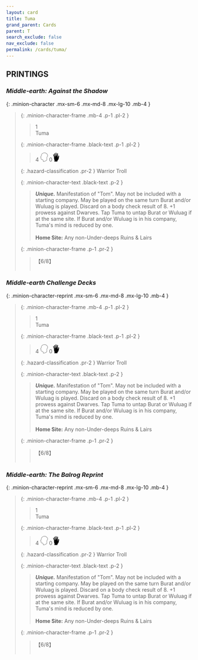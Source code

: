```yaml
---
layout: card
title: Tuma
grand_parent: Cards
parent: T
search_exclude: false
nav_exclude: false
permalink: /cards/tuma/
---
```


## PRINTINGS


### _Middle-earth: Against the Shadow_

{: .minion-character .mx-sm-6 .mx-md-8 .mx-lg-10 .mb-4 }
> {: .minion-character-frame .mb-4 .p-1 .pl-2 }
> > <div class="hazard-mp">1</div>
> > <div class="card-name">Tuma</div>
>
> {: .minion-character-frame .black-text .p-1 .pl-2 }
> > 4 ![](/assets/images/mind.svg) 0![](/assets/images/di.svg)
>
> {: .hazard-classification .pr-2 }
> Warrior Troll
>
> {: .minion-character-text .black-text .p-2 }
> > _**Unique.**_ Manifestation of "Tom". May not be included with a starting company. May be played on the same turn Burat and/or Wuluag is played. Discard on a body check result of 8. +1 prowess against Dwarves. Tap Tuma to untap Burat or Wuluag if at the same site. If Burat and/or Wuluag is in his company, Tuma's mind is reduced by one.   <br><br>**Home Site:** Any non-Under-deeps Ruins & Lairs 
>
> {: .minion-character-frame .p-1 .pr-2 }
> > <div class="card-shield">【6/8】</div>
> > <div class="card-corruption-white">&nbsp;</div>

### _Middle-earth Challenge Decks_

{: .minion-character-reprint .mx-sm-6 .mx-md-8 .mx-lg-10 .mb-4 }
> {: .minion-character-frame .mb-4 .p-1 .pl-2 }
> > <div class="hazard-mp">1</div>
> > <div class="card-name">Tuma</div>
>
> {: .minion-character-frame .black-text .p-1 .pl-2 }
> > 4 ![](/assets/images/mind.svg) 0![](/assets/images/di.svg)
>
> {: .hazard-classification .pr-2 }
> Warrior Troll
>
> {: .minion-character-text .black-text .p-2 }
> > _**Unique.**_ Manifestation of "Tom". May not be included with a starting company. May be played on the same turn Burat and/or Wuluag is played. Discard on a body check result of 8. +1 prowess against Dwarves. Tap Tuma to untap Burat or Wuluag if at the same site. If Burat and/or Wuluag is in his company, Tuma's mind is reduced by one.   <br><br>**Home Site:** Any non-Under-deeps Ruins & Lairs 
>
> {: .minion-character-frame .p-1 .pr-2 }
> > <div class="card-shield">【6/8】</div>
> > <div class="card-corruption-white">&nbsp;</div>

### _Middle-earth: The Balrog Reprint_

{: .minion-character-reprint .mx-sm-6 .mx-md-8 .mx-lg-10 .mb-4 }
> {: .minion-character-frame .mb-4 .p-1 .pl-2 }
> > <div class="hazard-mp">1</div>
> > <div class="card-name">Tuma</div>
>
> {: .minion-character-frame .black-text .p-1 .pl-2 }
> > 4 ![](/assets/images/mind.svg) 0![](/assets/images/di.svg)
>
> {: .hazard-classification .pr-2 }
> Warrior Troll
>
> {: .minion-character-text .black-text .p-2 }
> > _**Unique.**_ Manifestation of "Tom". May not be included with a starting company. May be played on the same turn Burat and/or Wuluag is played. Discard on a body check result of 8. +1 prowess against Dwarves. Tap Tuma to untap Burat or Wuluag if at the same site. If Burat and/or Wuluag is in his company, Tuma's mind is reduced by one.   <br><br>**Home Site:** Any non-Under-deeps Ruins & Lairs 
>
> {: .minion-character-frame .p-1 .pr-2 }
> > <div class="card-shield">【6/8】</div>
> > <div class="card-corruption-white">&nbsp;</div>

